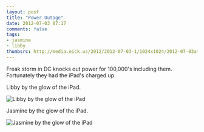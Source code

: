 ```yaml
---
layout: post
title: "Power Outage"
date: 2012-07-03 07:17
comments: false
tags: 
- jasmine
- libby
thumbsrc: http://media.eick.us/2012/2012-07-03-1/1024x1024/2012-07-03at07.15.06.jpg
---
```

Freak storm in DC knocks out power for 100,000's including them.  Fortunately they had the iPad's charged up.

Libby by the glow of the iPad.

![Libby by the glow of the iPad](http://media.eick.us/media/photographs/2012/2012-07-03-1/2012-07-03at07.15.06.jpg)


Jasmine by the glow of the iPad.

![Jasmine by the glow of the iPad](http://media.eick.us/media/photographs/2012/2012-07-03-1/2012-07-03at07.14.55.jpg)

